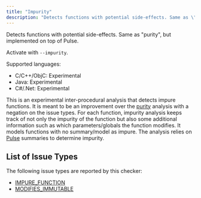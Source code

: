 ```yaml
---
title: "Impurity"
description: "Detects functions with potential side-effects. Same as \"purity\", but implemented on top of Pulse."
---
```


Detects functions with potential side-effects. Same as "purity", but implemented on top of Pulse.

Activate with `--impurity`.

Supported languages:
- C/C++/ObjC: Experimental
- Java: Experimental
- C#/.Net: Experimental

This is an experimental inter-procedural analysis that detects impure functions. It is meant to be an improvement over the [purity](/docs/next/checker-purity) analysis with a negation on the issue types. For each function, impurity analysis keeps track of not only the impurity of the function but also some additional information such as which parameters/globals the function modifies. It models functions with no summary/model as impure. The analysis relies on [Pulse](/docs/next/checker-pulse) summaries to determine impurity.


## List of Issue Types

The following issue types are reported by this checker:
- [IMPURE_FUNCTION](/docs/next/all-issue-types#impure_function)
- [MODIFIES_IMMUTABLE](/docs/next/all-issue-types#modifies_immutable)
